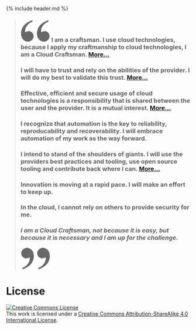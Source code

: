 {% include header.md %}

<!---[![flamer a CC NC SA image by Ola Erik Blæsterdalen](images/flamer.png)](https://www.flickr.com/photos/83029840@N00/2333867300/)--->

> ### <img src="images/openquote.png" width="80" height="60"/> I am a craftsman. I use cloud technologies, because I apply my craftmanship to cloud technologies, I am a Cloud Craftsman. <span class='small'>[More...](explained/craftsman)</span>
>
> ### I will have to trust and rely on the abilities of the provider. I will do my best to validate this trust. <span class='small'>[More...](explained/trust)</span>
>
> ### Effective, efficient and secure usage of cloud technologies is a responsibility that is shared between the user and the provider. It is a mutual interest. <span class='small'>[More...](explained/shared_responsibility)</span>
>
> ### I recognize that automation is the key to reliability, reproducability and recoverability. I will embrace automation of my work as the way forward.
>
> ### I intend to stand of the shoulders of giants. I will use the providers best practices and tooling, use open source tooling and contribute back where I can. <span class='small'>[More...](explained/shoulders_of_giants)</span>
>
> ### Innovation is moving at a rapid pace. I will make an effort to keep up.
>
> ### In the cloud, I cannot rely on others to provide security for me.
> 
> ### _I am a Cloud Craftsman, not because it is easy, but because it is necessary and I am up for the challenge._
> <img src="images/closequote.png" width="80" height="60"/>

# License
<a rel="license" href="http://creativecommons.org/licenses/by-sa/4.0/"><img alt="Creative Commons License" style="border-width:0" src="https://i.creativecommons.org/l/by-sa/4.0/88x31.png" /></a><br />This work is licensed under a <a rel="license" href="http://creativecommons.org/licenses/by-sa/4.0/">Creative Commons Attribution-ShareAlike 4.0 International License</a>.
